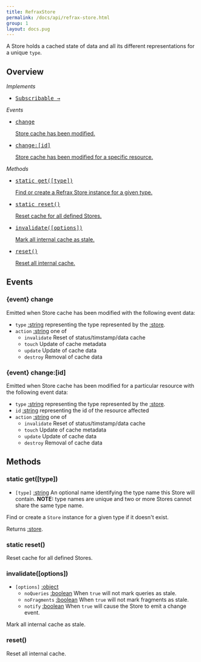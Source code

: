 ```yaml
---
title: RefraxStore
permalink: /docs/api/refrax-store.html
group: 1
layout: docs.pug
---
```


A Store holds a cached state of data and all its different representations for a unique `type`.

## Overview

*Implements*

<ul class="helperIndex">
  <li>
    <a href="/docs/api/mixin-subscribable.html">
      <pre>Subscribable &rarr;</pre>
    </a>
  </li>
</ul>

*Events*

<ul class="list-methods">
  <li>
    <a href="#event-change">
      <pre>change</pre>
      Store cache has been modified.
    </a>
  </li>
  <li>
    <a href="#event-change-id">
      <pre>change:[id]</pre>
      Store cache has been modified for a specific resource.
    </a>
  </li>
</ul>

*Methods*

<ul class="list-methods">
  <li>
    <a href="#get">
      <pre>static get([type])</pre>
      Find or create a Refrax Store instance for a given type.
    </a>
  </li>
  <li>
    <a href="#reset">
      <pre>static reset()</pre>
      Reset cache for all defined Stores.
    </a>
  </li>
  <li>
    <a href="#get">
      <pre>invalidate([options])</pre>
      Mark all internal cache as stale.
    </a>
  </li>
  <li>
    <a href="#reset">
      <pre>reset()</pre>
      Reset all internal cache.
    </a>
  </li>
</ul>

## Events

### {event} change

Emitted when Store cache has been modified with the following event data:

- `type` [:string]() representing the type represented by the [:store]().
- `action` [:string]() one of
  - `invalidate` Reset of status/timstamp/data cache
  - `touch` Update of cache metadata
  - `update` Update of cache data
  - `destroy` Removal of cache data

### {event} change:[id]

Emitted when Store cache has been modified for a particular resource with the following event data:

- `type` [:string]() representing the type represented by the [:store]().
- `id` [:string]() representing the id of the resource affected
- `action` [:string]() one of
  - `invalidate` Reset of status/timstamp/data cache
  - `touch` Update of cache metadata
  - `update` Update of cache data
  - `destroy` Removal of cache data

## Methods

### static get([type])

- `[type]` [:string]() An optional name identifying the type name this Store will contain. **NOTE:** type names are unique and two or more Stores cannot share the same type name.

Find or create a `Store` instance for a given type if it doesn't exist.

Returns [:store]().

### static reset()

Reset cache for all defined Stores.

### invalidate([options])

- `[options]` [:object]()
  - `noQueries` [:boolean]() When `true` will not mark queries as stale.
  - `noFragments` [:boolean]() When `true` will not mark fragments as stale.
  - `notify` [:boolean]() When `true` will cause the Store to emit a change event.

Mark all internal cache as stale.

### reset()

Reset all internal cache.
